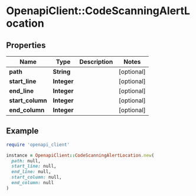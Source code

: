 # OpenapiClient::CodeScanningAlertLocation

## Properties

| Name | Type | Description | Notes |
| ---- | ---- | ----------- | ----- |
| **path** | **String** |  | [optional] |
| **start_line** | **Integer** |  | [optional] |
| **end_line** | **Integer** |  | [optional] |
| **start_column** | **Integer** |  | [optional] |
| **end_column** | **Integer** |  | [optional] |

## Example

```ruby
require 'openapi_client'

instance = OpenapiClient::CodeScanningAlertLocation.new(
  path: null,
  start_line: null,
  end_line: null,
  start_column: null,
  end_column: null
)
```

